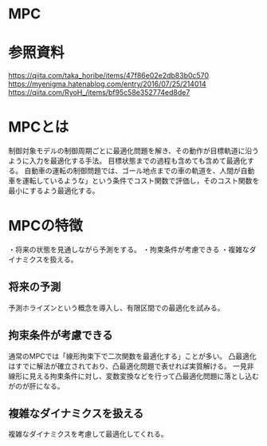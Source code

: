 # MPC

# 参照資料
https://qiita.com/taka_horibe/items/47f86e02e2db83b0c570
https://myenigma.hatenablog.com/entry/2016/07/25/214014
https://qiita.com/RyoH_/items/bf95c58e352774ed8de7

# MPCとは
制御対象モデルの制御周期ごとに最適化問題を解き、その動作が目標軌道に沿うように入力を最適化する手法。
目標状態までの過程も含めても含めて最適化する。
自動車の運転の制御問題では、ゴール地点までの車の軌道を、人間が自動車を運転しているような」という条件でコスト関数で評価し，そのコスト関数を最小にするよう最適化する。

# MPCの特徴
・将来の状態を見通しながら予測をする。
・拘束条件が考慮できる
・複雑なダイナミクスを扱える。

## 将来の予測
予測ホライズンという概念を導入し、有限区間での最適化を試みる。

## 拘束条件が考慮できる
通常のMPCでは「線形拘束下で二次関数を最適化する」ことが多い。
凸最適化はすでに解法が確立されており、凸最適化問題で表せれば実質解ける。
一見非線形に見える拘束条件に対し、変数変換などを行って凸最適化問題に落とし込むがのが肝になる。

## 複雑なダイナミクスを扱える
複雑なダイナミクスを考慮して最適化してくれる。





